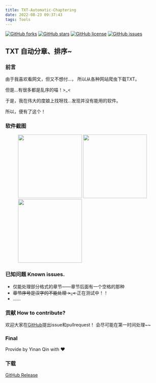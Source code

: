 ```yaml
---
title: TXT-Automatic-Chaptering
date: 2022-08-23 09:37:43
tags: Tools
---
```


[![GitHub forks](https://img.shields.io/github/forks/ganyuanzhen/TXT-Automatic-Chaptering?style=social)](https://github.com/ganyuanzhen/TXT-Automatic-Chaptering/network)
[![GitHub stars](https://img.shields.io/github/stars/ganyuanzhen/TXT-Automatic-Chaptering?style=social)](https://github.com/ganyuanzhen/TXT-Automatic-Chaptering/stargazers)
[![GitHub license](https://img.shields.io/github/license/ganyuanzhen/TXT-Automatic-Chaptering?style=social)](https://github.com/ganyuanzhen/TXT-Automatic-Chaptering/blob/main/LICENSE)
[![GitHub issues](https://img.shields.io/github/issues/ganyuanzhen/TXT-Automatic-Chaptering?style=social)](https://github.com/ganyuanzhen/TXT-Automatic-Chaptering/issues)

## TXT 自动分章、排序~
### 前言
由于我喜欢看网文，但又不想付...， 所以从各种网站爬虫下载TXT。

但是...有很多都是乱序的喵！>_<

于是，我在伟大的度娘上找呀找...发现并没有能用的软件。

所以，便有了这个！

### 软件截图

<figure class="third">
    <img src="	https://github.com/ganyuanzhen/TXT-Automatic-Chaptering/raw/main/imgs/1.png" height=200>
    <img src="	https://github.com/ganyuanzhen/TXT-Automatic-Chaptering/raw/main/imgs/2.png" height=200>
    <img src="	https://github.com/ganyuanzhen/TXT-Automatic-Chaptering/raw/main/imgs/3.png" height=200>
</figure>

### 已知问题 Known issues.
 - 仅能处理部分格式的章节——章节后面有一个空格的那种
 - <s>章节序号是汉字的不能处理 >_< </s> 正在测试中！！
 - ......

### 贡献 How to contribute?
欢迎大家在[GitHub](https://github.com/ganyuanzhen/TXT-Automatic-Chaptering)提出issue和pullrequest！
会尽可能在第一时间处理~~

### Final
Provide by Yinan Qin with ♥

### 下载
[GitHub Release](https://github.com/ganyuanzhen/TXT-Automatic-Chaptering/releases)